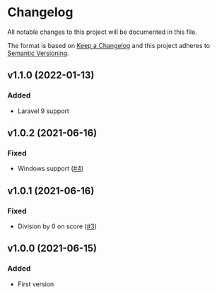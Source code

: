 # Changelog
All notable changes to this project will be documented in this file.

The format is based on [Keep a Changelog](http://keepachangelog.com/)
and this project adheres to [Semantic Versioning](http://semver.org/).

## v1.1.0 (2022-01-13)
### Added
- Laravel 9 support

## v1.0.2 (2021-06-16)
### Fixed
- Windows support ([#4](https://github.com/nunomaduro/patrol/pull/4))

## v1.0.1 (2021-06-16)
### Fixed
- Division by 0 on score ([#3](https://github.com/nunomaduro/patrol/pull/3))

## v1.0.0 (2021-06-15)
### Added
- First version
